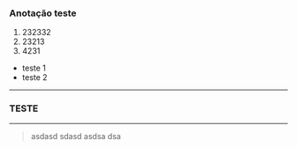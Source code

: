 ### Anotação teste

1. 232332
2. 23213
3. 4231
*  teste 1
* teste 2
--- 
### TESTE

----
>asdasd
>sdasd
>asdsa
>dsa
>